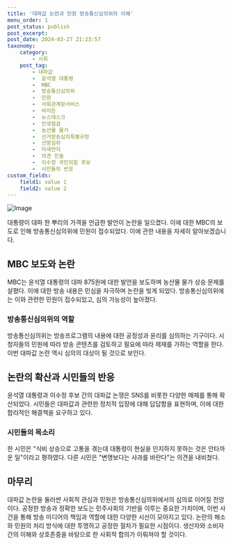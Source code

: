```yaml
---
title: '대파값 논란과 민원 방송통신심의위의 이해'
menu_order: 1
post_status: publish
post_excerpt: 
post_date: 2024-03-27 21:23:57
taxonomy:
    category:
        - 사회
    post_tag:
        - 대파값
        -  윤석열 대통령
        -  MBC
        -  방송통신심의위
        -  민원
        -  사회관계망서비스
        -  바이든
        -  뉴스데스크
        -  민생점검
        -  농산물 물가
        -  선거방송심의특별규정
        -  선방심위
        -  미세먼지
        -  의견 진술
        -  이수정 국민의힘 후보
        -  시민들의 반응
custom_fields:
    field1: value 1
    field2: value 2
---
```


![Image](https://imgnews.pstatic.net/image/032/2024/03/27/0003286983_001_20240327060102862.jpg?type=w647)

대통령이 대파 한 뿌리의 가격을 언급한 발언이 논란을 일으켰다. 이에 대한 MBC의 보도로 인해 방송통신심의위에 민원이 접수되었다. 이에 관한 내용을 자세히 알아보겠습니다.
## MBC 보도와 논란
MBC는 윤석열 대통령의 대파 875원에 대한 발언을 보도하며 농산물 물가 상승 문제를 살폈다. 이에 대한 방송 내용은 민심을 자극하며 논란을 빚게 되었다. 방송통신심의위에는 이와 관련한 민원이 접수되었고, 심의 가능성이 높아졌다.
### 방송통신심의위의 역할
방송통신심의위는 방송프로그램의 내용에 대한 공정성과 윤리를 심의하는 기구이다. 시청자들의 민원에 따라 방송 콘텐츠를 검토하고 필요에 따라 제재를 가하는 역할을 한다. 이번 대파값 논란 역시 심의의 대상이 될 것으로 보인다.
## 논란의 확산과 시민들의 반응
윤석열 대통령과 이수정 후보 간의 대파값 논쟁은 SNS를 비롯한 다양한 매체를 통해 확산되었다. 시민들은 대파값과 관련한 정치적 입장에 대해 답답함을 표현하며, 이에 대한 합리적인 해결책을 요구하고 있다.
### 시민들의 목소리
한 시민은 "식비 상승으로 고통을 겪는데 대통령이 현실을 인지하지 못하는 것은 안타까운 일"이라고 평하였다. 다른 시민은 "변명보다는 사과를 바란다"는 의견을 내비쳤다.
## 마무리
대파값 논란을 둘러싼 사회적 관심과 민원은 방송통신심의위에서의 심의로 이어질 전망이다. 공정한 방송과 정확한 보도는 민주사회의 기반을 이루는 중요한 가치이며, 이번 사건을 통해 방송 미디어의 책임과 역할에 대한 다양한 시선이 모아지고 있다. 논란의 해소와 민원의 처리 방식에 대한 투명하고 공정한 절차가 필요한 시점이다. 생산자와 소비자 간의 이해와 상호존중을 바탕으로 한 사회적 합의가 이뤄져야 할 것이다.
